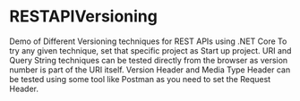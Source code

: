 # RESTAPIVersioning
Demo of Different Versioning techniques for REST APIs using .NET Core
To try any given technique, set that specific project as Start up project.
URI and Query String techniques can be tested directly from the browser as version number is part of the URI itself. 
Version Header and Media Type Header can be tested using some tool like Postman as you need to set the Request Header.
